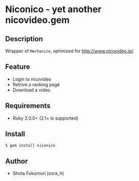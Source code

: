 # Niconico - yet another nicovideo.gem

## Description

Wrapper of `Mechanize`, optimized for <http://www.nicovideo.jp/>.

## Feature

* Login to nicovideo
* Retrive a ranking page
* Download a video

## Requirements

* Ruby 2.0.0+ (2.1+ is supported)

## Install

    $ gem install niconico

## Author

* Shota Fukumori (sora\_h)

